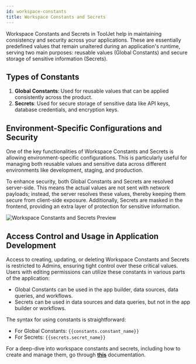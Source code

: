```yaml
---
id: workspace-constants
title: Workspace Constants and Secrets
---
```


Workspace Constants and Secrets in ToolJet help in maintaining consistency and security across your applications. These are essentially predefined values that remain unaltered during an application's runtime, serving two main purposes: reusable values (Global Constants) and secure storage of sensitive information (Secrets).

<div style={{paddingTop:'24px', paddingBottom:'24px'}}>

## Types of Constants

1. **Global Constants**: Used for reusable values that can be applied consistently across the product.
2. **Secrets**: Used for secure storage of sensitive data like API keys, database credentials, and encryption keys.

## Environment-Specific Configurations and Security

One of the key functionalities of Workspace Constants and Secrets is allowing environment-specific configurations. This is particularly useful for managing both reusable values and sensitive data across different environments like development, staging, and production. 

To enhance security, both Global Constants and Secrets are resolved server-side. This means the actual values are not sent with network payloads; instead, the server resolves these values, thereby keeping them secure from client-side exposure. Additionally, Secrets are masked in the frontend, providing an extra layer of protection for sensitive information.

<div style={{textAlign: 'center'}}>
    <img className="screenshot-full" src="/img/tooljet-concepts/workspace-constants/workspace-constants-preview-v2.png" alt="Workspace Constants and Secrets Preview" />
</div>

</div>

<div style={{paddingTop:'24px', paddingBottom:'24px'}}>

## Access Control and Usage in Application Development

Access to creating, updating, or deleting Workspace Constants and Secrets is restricted to Admins, ensuring tight control over these critical values. Users with editing permissions can utilize these constants in various parts of the application:

- Global Constants can be used in the app builder, data sources, data queries, and workflows.
- Secrets can be used in data sources and data queries, but not in the app builder or workflows.

The syntax for using constants is straightforward:
- For Global Constants: `{{constants.constant_name}}`
- For Secrets: `{{secrets.secret_name}}`

</div>

For a deep-dive into workspace constants and secrets, including how to create and manage them, go through **[this](/docs/org-management/workspaces/workspace_constants/)** documentation.